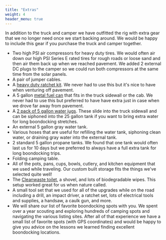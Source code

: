 ```yaml
---
title: "Extras"
weight: 4
header_menu: true
---
```


In addition to the truck and camper we have outfitted the rig with extra gear that we no longer need once we start backing around. We would be happy to include this gear if you purchase the truck and camper together.

- Two high PSI air compressors for heavy duty tires. We would often air down our high PSI Series E rated tires for rough roads or loose sand and then air them back up when we reached pavement. We added 2 external DC plugs to the camper so we could run both compressors at the same time from the solar panels.
- A pair of jumper cables.
- A [heavy duty ratchet kit](https://www.amazon.com/gp/product/B016W351AW/ref=ppx_yo_dt_b_search_asin_title?ie=UTF8&psc=1). We never had to use this but it's nice to have when venturing off pavement.
- A 5 gallon [metal fuel can](https://www.amazon.com/gp/product/B008Y4FSTM/ref=ppx_yo_dt_b_search_asin_title?ie=UTF8&th=1) that fits in the truck sidewall or the cab. We never had to use this but preferred to have have extra just in case when we drove far away from pavement.
- A [2 pack of 5 gallon water jugs](https://www.amazon.com/gp/product/B07HQZWH5P/ref=ppx_yo_dt_b_search_asin_title?ie=UTF8&psc=1). These slide into the truck sidewall and can be siphoned into the 25 gallon tank if you want to bring extra water for long boondocking stretches.
- An external 5 gallon gray water tank.
- Various hoses that are useful for refilling the water tank, siphoning clean water, or draining gray water into the external tank.
- 2 standard 5 gallon propane tanks. We found that one tank would often last us for 10 days but we preferred to always have a full extra tank for long boondocking trips.
- Folding camping table.
- All of the pots, pans, cups, bowls, cutlery, and kitchen equipment that we used while traveling. Our custom built storage fits the things we've selected quite well!
- The [Cleanwaste toilet](https://www.amazon.com/gp/product/B001TKGAKO/ref=ppx_yo_dt_b_search_asin_title?ie=UTF8&psc=1), a shovel, and lots of biodegradable wipes. This setup worked great for us when nature called.
- A small tool set that we used for all of the upgrades while on the road including a drill, an impact driver, a ratchet set, lots of electrical tools and supplies, a handsaw, a caulk gun, and more.
- We will share our list of favorite boondocking spots with you. We spent over a year scouting and exploring hundreds of camping spots and navigating the various listing sites. After all of that experience we have a small list of favorite spots (with GPS coordinates) and would be happy to give you advice on the lessons we learned finding excellent boondocking locations.
